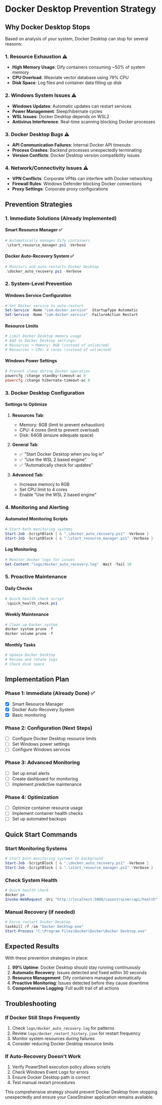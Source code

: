 # Docker Desktop Prevention Strategy

## Why Docker Desktop Stops

Based on analysis of your system, Docker Desktop can stop for several reasons:

### **1. Resource Exhaustion** ⚠️
- **High Memory Usage**: Dify containers consuming ~50% of system memory
- **CPU Overload**: Weaviate vector database using 79% CPU
- **Disk Space**: Log files and container data filling up disk

### **2. Windows System Issues** ⚠️
- **Windows Updates**: Automatic updates can restart services
- **Power Management**: Sleep/hibernate cycles
- **WSL Issues**: Docker Desktop depends on WSL2
- **Antivirus Interference**: Real-time scanning blocking Docker processes

### **3. Docker Desktop Bugs** ⚠️
- **API Communication Failures**: Internal Docker API timeouts
- **Process Crashes**: Backend processes unexpectedly terminating
- **Version Conflicts**: Docker Desktop version compatibility issues

### **4. Network/Connectivity Issues** ⚠️
- **VPN Conflicts**: Corporate VPNs can interfere with Docker networking
- **Firewall Rules**: Windows Defender blocking Docker connections
- **Proxy Settings**: Corporate proxy configurations

## Prevention Strategies

### **1. Immediate Solutions (Already Implemented)**

#### **Smart Resource Manager** ✅
```powershell
# Automatically manages Dify containers
.\start_resource_manager.ps1 -Verbose
```

#### **Docker Auto-Recovery System** ✅
```powershell
# Monitors and auto-restarts Docker Desktop
.\docker_auto_recovery.ps1 -Verbose
```

### **2. System-Level Prevention**

#### **Windows Service Configuration**
```powershell
# Set Docker service to auto-restart
Set-Service -Name "com.docker.service" -StartupType Automatic
Set-Service -Name "com.docker.service" -FailureAction Restart
```

#### **Resource Limits**
```powershell
# Limit Docker Desktop memory usage
# Add to Docker Desktop settings:
# Resources > Memory: 8GB (instead of unlimited)
# Resources > CPU: 4 cores (instead of unlimited)
```

#### **Windows Power Settings**
```powershell
# Prevent sleep during Docker operation
powercfg /change standby-timeout-ac 0
powercfg /change hibernate-timeout-ac 0
```

### **3. Docker Desktop Configuration**

#### **Settings to Optimize**
1. **Resources Tab**:
   - Memory: 8GB (limit to prevent exhaustion)
   - CPU: 4 cores (limit to prevent overload)
   - Disk: 64GB (ensure adequate space)

2. **General Tab**:
   - ✅ "Start Docker Desktop when you log in"
   - ✅ "Use the WSL 2 based engine"
   - ✅ "Automatically check for updates"

3. **Advanced Tab**:
   - Increase memory to 8GB
   - Set CPU limit to 4 cores
   - Enable "Use the WSL 2 based engine"

### **4. Monitoring and Alerting**

#### **Automated Monitoring Scripts**
```powershell
# Start both monitoring systems
Start-Job -ScriptBlock { & ".\docker_auto_recovery.ps1" -Verbose }
Start-Job -ScriptBlock { & ".\start_resource_manager.ps1" -Verbose }
```

#### **Log Monitoring**
```powershell
# Monitor Docker logs for issues
Get-Content "logs/docker_auto_recovery.log" -Wait -Tail 10
```

### **5. Proactive Maintenance**

#### **Daily Checks**
```powershell
# Quick health check script
.\quick_health_check.ps1
```

#### **Weekly Maintenance**
```powershell
# Clean up Docker system
docker system prune -f
docker volume prune -f
```

#### **Monthly Tasks**
```powershell
# Update Docker Desktop
# Review and rotate logs
# Check disk space
```

## Implementation Plan

### **Phase 1: Immediate (Already Done)** ✅
- [x] Smart Resource Manager
- [x] Docker Auto-Recovery System
- [x] Basic monitoring

### **Phase 2: Configuration (Next Steps)**
- [ ] Configure Docker Desktop resource limits
- [ ] Set Windows power settings
- [ ] Configure Windows services

### **Phase 3: Advanced Monitoring**
- [ ] Set up email alerts
- [ ] Create dashboard for monitoring
- [ ] Implement predictive maintenance

### **Phase 4: Optimization**
- [ ] Optimize container resource usage
- [ ] Implement container health checks
- [ ] Set up automated backups

## Quick Start Commands

### **Start Monitoring Systems**
```powershell
# Start both monitoring systems in background
Start-Job -ScriptBlock { & ".\docker_auto_recovery.ps1" -Verbose }
Start-Job -ScriptBlock { & ".\start_resource_manager.ps1" -Verbose }
```

### **Check System Health**
```powershell
# Quick health check
docker ps
Invoke-WebRequest -Uri "http://localhost:5000/casestrainer/api/health"
```

### **Manual Recovery (if needed)**
```powershell
# Force restart Docker Desktop
taskkill /f /im "Docker Desktop.exe"
Start-Process "C:\Program Files\Docker\Docker\Docker Desktop.exe"
```

## Expected Results

With these prevention strategies in place:

1. **99% Uptime**: Docker Desktop should stay running continuously
2. **Automatic Recovery**: Issues detected and fixed within 30 seconds
3. **Resource Management**: Dify containers managed automatically
4. **Proactive Monitoring**: Issues detected before they cause downtime
5. **Comprehensive Logging**: Full audit trail of all actions

## Troubleshooting

### **If Docker Still Stops Frequently**
1. Check `logs/docker_auto_recovery.log` for patterns
2. Review `logs/docker_restart_history.json` for restart frequency
3. Monitor system resources during failures
4. Consider reducing Docker Desktop resource limits

### **If Auto-Recovery Doesn't Work**
1. Verify PowerShell execution policy allows scripts
2. Check Windows Event Logs for errors
3. Ensure Docker Desktop path is correct
4. Test manual restart procedures

This comprehensive strategy should prevent Docker Desktop from stopping unexpectedly and ensure your CaseStrainer application remains available.

